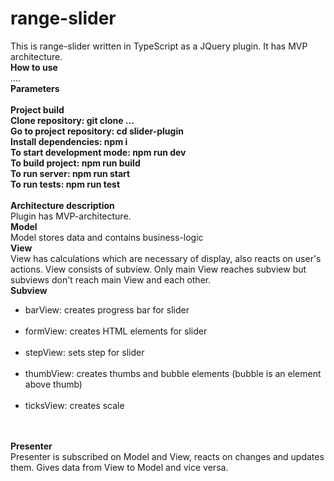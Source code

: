 # range-slider
This is range-slider written in TypeScript as a JQuery plugin. It has MVP architecture.
<br>
<b>How to use</b>
<br>
....
<br>
<b>Parameters</b>
<br>
<br>
<b>Project build</b>
<br>
<b>Clone repository: git clone ...</b>
<br>
<b>Go to project repository: cd slider-plugin</b>
<br>
<b>Install dependencies: npm i</b>
<br>
<b>To start development mode: npm run dev</b>
<br>
<b>To build project: npm run build</b>
<br>
<b>To run server: npm run start</b>
<br>
<b>To run tests: npm run test</b>
<br>
<br>
<b>Architecture description</b>
<br>
Plugin has MVP-architecture.
<br>
<b>Model</b>
<br>
Model stores data and contains business-logic
<br>
<b>View</b>
<br>
View has calculations which are necessary of display, also reacts on user's actions. View consists of subview. Only main View reaches subview but subviews don't reach main View and each other.
<br>
<b>Subview</b>
<br>
<ul>
  <li>barView: creates progress bar for slider</li>
  <br>
  <li>formView: creates HTML elements for slider</li>
  <br>
  <li>stepView: sets step for slider</li>
  <br>
  <li>thumbView: creates thumbs and bubble elements (bubble is an element above thumb)</li>
  <br>
  <li>ticksView: creates scale</li>
  <br>
</ul>
<br>
<b>Presenter</b>
<br>
Presenter is subscribed on Model and View, reacts on changes and updates them. Gives data from View to Model and vice versa.
